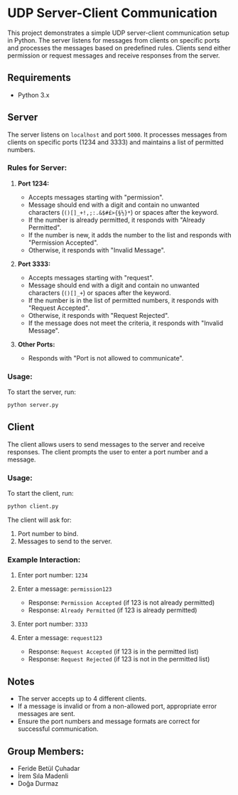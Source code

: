 # UDP Server-Client Communication

This project demonstrates a simple UDP server-client communication setup in Python. The server listens for messages from clients on specific ports and processes the messages based on predefined rules. Clients send either permission or request messages and receive responses from the server.

## Requirements

- Python 3.x

## Server

The server listens on `localhost` and port `5000`. It processes messages from clients on specific ports (1234 and 3333) and maintains a list of permitted numbers.

### Rules for Server:

1. **Port 1234:**
   - Accepts messages starting with "permission".
   - Message should end with a digit and contain no unwanted characters (`()[]_+!,;:.&$#£>{§½}*`) or spaces after the keyword.
   - If the number is already permitted, it responds with "Already Permitted".
   - If the number is new, it adds the number to the list and responds with "Permission Accepted".
   - Otherwise, it responds with "Invalid Message".

2. **Port 3333:**
   - Accepts messages starting with "request".
   - Message should end with a digit and contain no unwanted characters (`()[]_+`) or spaces after the keyword.
   - If the number is in the list of permitted numbers, it responds with "Request Accepted".
   - Otherwise, it responds with "Request Rejected".
   - If the message does not meet the criteria, it responds with "Invalid Message".

3. **Other Ports:**
   - Responds with "Port is not allowed to communicate".

### Usage:

To start the server, run:
```bash
python server.py
```

## Client

The client allows users to send messages to the server and receive responses. The client prompts the user to enter a port number and a message.

### Usage:

To start the client, run:
```bash
python client.py
```

The client will ask for:
1. Port number to bind.
2. Messages to send to the server.

### Example Interaction:

1. Enter port number: `1234`
2. Enter a message: `permission123`
   - Response: `Permission Accepted` (if 123 is not already permitted)
   - Response: `Already Permitted` (if 123 is already permitted)

3. Enter port number: `3333`
4. Enter a message: `request123`
   - Response: `Request Accepted` (if 123 is in the permitted list)
   - Response: `Request Rejected` (if 123 is not in the permitted list)

## Notes

- The server accepts up to 4 different clients.
- If a message is invalid or from a non-allowed port, appropriate error messages are sent.
- Ensure the port numbers and message formats are correct for successful communication.
## Group Members:
- Feride Betül Çuhadar
- İrem Sıla Madenli 
- Doğa Durmaz 


